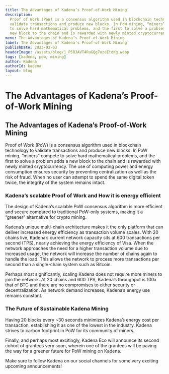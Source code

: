 ```yaml
---
title: The Advantages of Kadena’s Proof-of-Work Mining
description:
  Proof of Work (PoW) is a consensus algorithm used in blockchain technology to
  validate transactions and produce new blocks. In PoW mining, “miners” compete
  to solve hard mathematical problems, and the first to solve a problem adds a
  new block to the chain and is rewarded with newly minted cryptocurrency.
menu: The Advantages of Kadena’s Proof-of-Work Mining
label: The Advantages of Kadena’s Proof-of-Work Mining
publishDate: 2023-02-03
headerImage: /assets/blog/1_P58JAVT4RuGQg7ozeEtdKg.webp
tags: [kadena, pow, mining]
author: Kadena
authorId: kadena
layout: blog
---
```


# The Advantages of Kadena’s Proof-of-Work Mining

## The Advantages of Kadena’s Proof-of-Work Mining

Proof of Work (PoW) is a consensus algorithm used in blockchain technology to
validate transactions and produce new blocks. In PoW mining, “miners” compete to
solve hard mathematical problems, and the first to solve a problem adds a new
block to the chain and is rewarded with newly minted cryptocurrency. The use of
computing power and energy consumption ensures security by preventing
centralization as well as the risk of fraud. When no user can attempt to spend
the same digital token twice, the integrity of the system remains intact.

### Kadena’s scalable Proof of Work and How it is energy efficient

The design of Kadena’s scalable PoW consensus algorithm is more efficient and
secure compared to traditional PoW-only systems, making it a “greener”
alternative for crypto mining.

Kadena’s unique multi-chain architecture makes it the only platform that can
deliver increased energy efficiency as transaction volume scales. With 20 chains
live, Kadena’s current network capacity sits at 600 transactions per second
(TPS), nearly achieving the energy efficiency of Visa. When the network
approaches the need for a higher transaction volume due to increased usage, the
network will increase the number of chains again to handle the load. This allows
the network to process more transactions per second than a single-chain system
such as Bitcoin.

Perhaps most significantly, scaling Kadena does not require more miners to join
the network. At 20 chains and 600 TPS, Kadena’s throughput is 100x that of BTC
and there are no compromises to either security or decentralization. As network
demand increases, Kadena’s energy use remains constant.

### The Future of Sustainable Kadena Mining

Having 20 blocks every ~30 seconds minimizes Kadena’s energy cost per
transaction, establishing it as one of the lowest in the industry. Kadena
strives to carbon footprint in PoW for its community of miners.

Finally, and perhaps most excitingly, Kadena Eco will announce its second cohort
of grantees very soon, wherein one of the grantees will be paving the way for a
greener future for PoW mining on Kadena.

Make sure to follow Kadena on our social channels for some very exciting
upcoming announcements!
